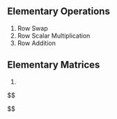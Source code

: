 ## Elementary Operations
1) Row Swap
2) Row Scalar Multiplication
3) Row Addition

## Elementary Matrices
1) 
$$

$$